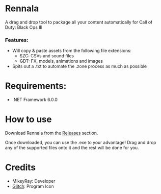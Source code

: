 # Rennala
A drag and drop tool to package all your content automatically for Call of Duty: Black Ops III

### Features: 
- Will copy & paste assets from the following file extensions:
    - SZC: CSVs and sound files
    - GDT: FX, models, animations and images
- Spits out a .txt to automate the .zone process as much as possible

# Requirements:
- .NET Framework 6.0.0

# How to use
Download Rennala from the [Releases](https://github.com/MikeyRay/Rennala/releases) section.

Once downloaded, you can use the .exe to your advantage! Drag and drop any of the supported files onto it and the rest will be done for you.

# Credits
- MikeyRay: Developer
- [Glitch](https://twitter.com/Glitchalodon): Program Icon
